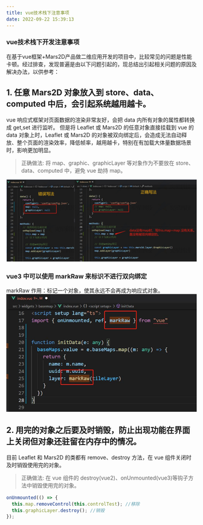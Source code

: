 ```yaml
---
title: vue技术栈下注意事项
date: 2022-09-22 15:39:13
---
```


<h3> vue技术栈下开发注意事项 </h3>
在基于vue框架+Mars2D产品做二维应用开发的项目中，比较常见的问题是性能卡顿。经过排查，发现普遍是由以下问题引起的，现总结出引起相关问题的原因及解决办法，以供参考：<br />

## 1. 任意 Mars2D 对象放入到 store、data、computed 中后，会引起系统越用越卡。

vue 响应式框架对页面数据的渲染非常友好，会把 data 内所有对象的属性都转换成 get,set 进行监听。 但是将 Leaflet 或 Mars2D 的任意对象直接挂载到 vue 的 data 对象上时，Leaflet 或 Mars2D 的对象被双向绑定后，会造成无法自动释放、整个页面的渲染效率，降低帧率，越用越卡，特别在有加载大体量数据场景时，影响更加明显。

> 正确做法: 将 map、graphic、graphicLayer 等对象作为不要放在 store、data、computed 中，避免 vue 劫持 map。

![配置图][1]

### vue3 中可以使用 markRaw 来标识不进行双向绑定

markRaw 作用：标记一个对象，使其永远不会再成为响应式对象。
![配置图][2]
## 2. 用完的对象之后要及时销毁，防止出现功能在界面上关闭但对象还驻留在内存中的情况。

目前 Leaflet 和 Mars2D 的类都有 remove、destroy 方法，在 vue 组件关闭时及时销毁使用完的对象。

> 正确做法: 在 vue 组件的 destroy(vue2)、onUnmounted(vue3)等钩子方法中销毁使用完的对象。

```js
onUnmounted(() => {
  this.map.removeControl(this.controlTest); //移除
  this.graphicLayer.destroy(); //销毁
});
```

[1]: ../public/image/issue-vue-data.jpg
[2]: ../public/image/issue-vue3-markRaw.jpg
